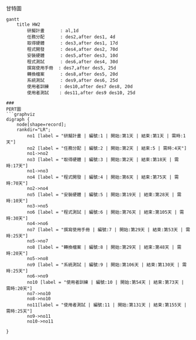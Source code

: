 ###
甘特圖
```
gantt
    title HW2
    	研擬計畫      : al,1d
    	任務分配      : des2,after des1, 4d
    	取得硬體      : des3,after des1, 17d
    	程式開發      : des4,after des2, 70d
    	安裝硬體      : des5,after des3, 10d
    	程式測試      : des6,after des4, 30d
    	撰寫使用手冊  : des7,after des5, 25d
    	轉換檔案      : des8,after des5, 20d
    	系統測試      : des9,after des6, 25d
    	使用者訓練    : des10,after des7 des8, 20d
    	使用者測試    : des11,after des9 des10, 25d

###
PERT圖
```graphviz
digraph {
	node[shape=record];
	rankdir="LR";
    	no1 [label = "研擬計畫 | 編號:1 | 開始:第1天 | 結束:第1天 | 需時:1天"]
    	no2 [label = "任務分配 | 編號:2 | 開始:第2天 | 結束:5 | 需時:4天"]
    	no1->no2
    	no3 [label = "取得硬體 | 編號:3 | 開始:第2天 | 結束:第18天 | 需時:17天"]
    	no1->no3
    	no4 [label = "程式開發 | 編號:4 | 開始:第6天 | 結束:第75天 | 需時:70天"]
    	no2->no4
    	no5 [label = "安裝硬體 | 編號:5 | 開始:第19天 | 結束:第28天 | 需時:10天"]
    	no3->no5
    	no6 [label = "程式測試 | 編號:6 | 開始:第76天 | 結束:第105天 | 需時:30天"]
    	no4->no6
    	no7 [label = "撰寫使用手冊 | 編號:7 | 開始:第29天 | 結束:第53天 | 需時:25天"]
    	no5->no7
    	no8 [label = "轉換檔案 | 編號:8 | 開始:第29天 | 結束:第48天 | 需時:20天"]
    	no5->no8
    	no9 [label = "系統測試 | 編號:9 | 開始:第106天 | 結束:第130天 | 需時:25天"]
    	no6->no9
    	no10 [label = "使用者訓練 | 編號:10 | 開始:第54天 | 結束:第73天 | 需時:20天"]
    	no7->no10
    	no8->no10
    	no11[label = "使用者測試 | 編號:11 | 開始:第131天 | 結束:第155天 | 需時:25天"]
    	no9->no11
    	no10->no11

}    
```
